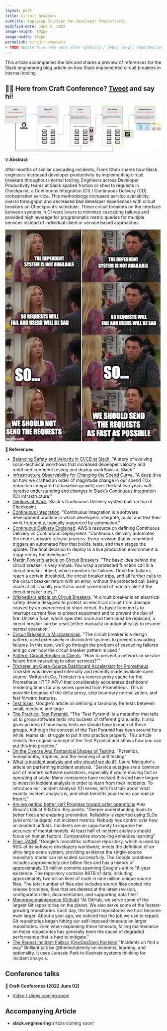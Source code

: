 ```yaml
---
layout: post
title: Circuit Breakers
subtitle: Applying Friction for Developer Productivity
modified-date: June 2, 2022
image-height: 192px
image-width: 192px
permalink: circuit-breakers
# TODO Update file name once after updating / debug jekyll dependencies
---
```

[circuit-breaker-diagram]: /img-posts/circuit-breakers-diagram.png
[circuit-breaker-meme]: /img-posts/circuit-breakers-meme-friends-do-not-send.png

This article accompanies the talk and shares a preview of references for the Slack engineering blog article on how Slack implemented circuit breakers in internal tooling.

<h2><strong>🎉🍿 Here from Craft Conference? <a class="twitter-share-button" href="https://twitter.com/intent/tweet?text=I%27m%20listening%20to%20@frankc%20talk%20about%20Slack%27s%20internal%20tooling%20circuit%20breakers.%20🔥%20They%20went%20from%20many%20to%20zero%20cascading%20incidents%20in%20CI/CD%21%0AMore%3A%20https%3A//bit.ly/slack-circuit-breakers%0A@craftconf" data-size="large">Tweet</a> and say hi!</strong></h2>

[![Circuit Breakers Diagram][circuit-breaker-diagram]](/img-posts/circuit-breakers-diagram.png)

**💡 Abstract**

After months of similar cascading incidents, Frank Chen shares how Slack engineers increased developer productivity by implementing circuit breakers throughout internal tooling. Engineers across Developer Productivity teams at Slack applied friction or shed to requests in Checkpoint, a Continuous Integration (CI) / Continuous Delivery (CD) orchestration service. This methodology increased service availability, overall throughput and decreased bad developer experiences with circuit breakers on Checkpoint’s scheduler. These circuit breakers on the interface between systems in CI were levers to minimize cascading failures and provided high leverage for programmatic metric queries for multiple services instead of individual client or service based approaches.

[![Friends meme: should we send requests as fast as possible?][circuit-breaker-meme]](/img-posts/circuit-breakers-meme-friends-do-not-send.png)

**🔗 References**

- [Balancing Safety and Velocity in CI/CD at Slack](https://slack.engineering/balancing-safety-and-velocity-in-ci-cd-at-slack/). "A story of evolving socio-technical workflows that increased developer velocity and redefined confident testing and deploy workflows at Slack."
- [Infrastructure Observability for Changing the Spend Curve](https://slack.engineering/infrastructure-observability-for-changing-the-spend-curve/). "A deep dive on how we crafted an order of magnitude change in our spend (10x reduction compared to baseline growth) over the last two years with iterative understanding and changes in Slack’s Continuous Integration (CI) infrastructure."
- [Deploys at Slack](https://slack.engineering/deploys-at-slack/). Slack's Continuous Delivery system built on top of Checkpoint.
- [Continuous Integration](https://www.sciencedirect.com/topics/computer-science/continuous-integration). "Continuous Integration is a software development practice in which developers integrate, build, and test their work frequently, typically supported by automation."
- [Continuous Delivery Explained](https://aws.amazon.com/devops/continuous-delivery/). AWS's resource on defining Continuous Delivery vs Continuous Deployment. "Continuous delivery automates the entire software release process. Every revision that is committed triggers an automated flow that builds, tests, and then stages the update. The final decision to deploy to a live production environment is triggered by the developer."
- [Martin Fowler's article on Circuit Breakers](https://martinfowler.com/bliki/CircuitBreaker.html). "The basic idea behind the circuit breaker is very simple. You wrap a protected function call in a circuit breaker object, which monitors for failures. Once the failures reach a certain threshold, the circuit breaker trips, and all further calls to the circuit breaker return with an error, without the protected call being made at all. Usually you'll also want some kind of monitor alert if the circuit breaker trips.""
- [Wikipedia's article on Circuit Breakers](https://en.wikipedia.org/wiki/Circuit_breaker). "A circuit breaker is an electrical safety device designed to protect an electrical circuit from damage caused by an overcurrent or short circuit. Its basic function is to interrupt current flow to protect equipment and to prevent the risk of fire. Unlike a fuse, which operates once and then must be replaced, a circuit breaker can be reset (either manually or automatically) to resume normal operation."
- [Circuit Breakers in Microservices](https://blog.devgenius.io/circuit-breakers-in-microservices-625654df0830). "The circuit breaker is a design pattern, used extensively in distributed systems to prevent cascading failures. In this post, we’ll go through the problem of cascading failures and go over how the circuit breaker pattern is used."
- [Pattern: Circuit Breaker in Clients](https://microservices.io/patterns/reliability/circuit-breaker.html). "How to prevent a network or service failure from cascading to other services?""
- [Trickster, an Open-Source Dashboard Accelerator for Prometheus](https://corporate.comcast.com/stories/announcing-trickster-an-open-source-dashboard-accelerator-for-prometheus). Trickster was developed internally and recently made available open source. Written in Go, Trickster is a reverse proxy cache for the Prometheus HTTP APIv1 that considerably accelerates dashboard rendering times for any series queried from Prometheus. This is possible because of the delta proxy, step boundary normalization, and fast forward features.
- [Test Sizes](https://testing.googleblog.com/2010/12/test-sizes.html). Google's article on defining a taxonomy for tests between small, medium, and large
- [The Practical Test Pyramid](https://martinfowler.com/articles/practical-test-pyramid.html). "The 'Test Pyramid' is a metaphor that tells us to group software tests into buckets of different granularity. It also gives an idea of how many tests we should have in each of these groups. Although the concept of the Test Pyramid has been around for a while, teams still struggle to put it into practice properly. This article revisits the original concept of the Test Pyramid and shows how you can put this into practice."
- [On the Diverse And Fantastical Shapes of Testing](https://martinfowler.com/articles/2021-test-shapes.html). "Pyramids, honeycombs, trophies, and the meaning of unit testing"
- [What is incident analysis and why should we do it?](https://www.jeli.io/blog/what-is-incident-analysis-and-why-should-we-do-it/). Laura Macguire's article on performing incident analysis. "Service outages are a common part of modern software operations, especially if you’re moving fast or operating at scale! Many companies have realized this and have begun to invest in incident analysis in order to learn from their incidents. To introduce our Incident Analysis 101 series, let’s first talk about what exactly incident analysis is, and what benefits your teams can realize from it."
- [Are we getting better yet? Progress toward safer operations](https://bit.ly/safer-operations) Alex Elman's talk at SRECon. Key points: "Deeper understanding leads to better fixes and enduring prevention. Reliability is reported using SLOs (and error budgets) not incident metrics. Nobody has control over how an incident unfolds. Incidents are an opportunity to improve the accuracy of mental models. At least half of incident analysis should focus on human factors. Comparative storytelling enhances learning"
- [Piper (ACM)](https://dl.acm.org/doi/fullHtml/10.1145/2854146) "Google's monolithic software repository, which is used by 95% of its software developers worldwide, meets the definition of an ultra-large-scale system, providing evidence the single-source repository model can be scaled successfully. The Google codebase includes approximately one billion files and has a history of approximately 35 million commits spanning Google's entire 18-year existence. The repository contains 86TB of data, including approximately two billion lines of code in nine million unique source files. The total number of files also includes source files copied into release branches, files that are deleted at the latest revision, configuration files, documentation, and supporting data files"
- [Monorepo maintenance (Github)](https://github.blog/2021-04-29-scaling-monorepo-maintenance/) "At GitHub, we serve some of the largest Git repositories on the planet. We also serve some of the fastest-growing repositories. Each day, the largest repositories we host become even larger. About a year ago, we noticed that the job we use to repack Git repositories began hitting our self-imposed timeouts on larger repositories. Even when expanding these timeouts, failing maintenance on these repositories has generally been the cause of degraded performance that is hard to mitigate."
- [The Repeat Incident Fallacy (DevOpsDays Rockies)](https://twitter.com/jeli_io/status/1529937149553848320) "Incidents uh find a way" Brilliant talk by @themortalemily on incidents, learning, and optionality. It uses Jurassic Park to illustrate systems thinking for incident analysis.

## Conference talks

**🔧 Craft Conference (2022 June 02)**

- [Video / slides coming soon!](https://craft-conf.com/speaker/frank-chen)

## Accompanying Article

- **slack.engineering** article coming soon!
